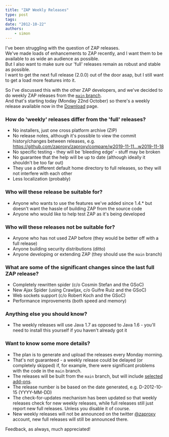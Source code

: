 ```yaml
---
title: "ZAP Weekly Releases"
type: post
tags:
date: "2012-10-22"
authors:
    - simon
---
```

I've been struggling with the question of ZAP releases.  
We've made loads of enhancements to ZAP recently, and I want them to be available to as wide an audience as possible.  
But I also want to make sure our 'full' releases remain as robust and stable as possible.  
I want to get the next full release (2.0.0) out of the door asap, but I still want to get a load more features into it.  
  
So I've discussed this with the other ZAP developers, and we've decided to do weekly ZAP releases from the [`main` branch](https://github.com/zaproxy/zaproxy/tree/main/).  
And that's starting today (Monday 22nd October) so there's a weekly release available now in the [Download](/download/#weekly) page.
  

###  How do 'weekly' releases differ from the 'full' releases?

  * No installers, just one cross platform archive (ZIP)
  * No release notes, although it's possible to view the commit history/changes between releases, e.g. https://github.com/zaproxy/zaproxy/compare/w2019-11-11...w2019-11-18 
  * No specific testing - they will be 'bleeding edge' - stuff may be broken
  * No guarantee that the help will be up to date (although ideally it shouldn't be too far out)
  * They use a different default home directory to full releases, so they will not interfere with each other
  * Less localization (probably)

###  Who will these release be suitable for?

  * Anyone who wants to use the features we've added since 1.4.* but doesn't want the hassle of building ZAP from the source code
  * Anyone who would like to help test ZAP as it's being developed

###  Who will these releases not be suitable for?

  * Anyone who has not used ZAP before (they would be better off with a full release)
  * Anyone building security distributions (ditto)
  * Anyone developing or extending ZAP (they should use the `main` branch)

###  What are some of the significant changes since the last full ZAP release?

  * Completely rewritten spider (c/o Cosmin Stefan and the GSoC)
  * New Ajax Spider (using Crawljax, c/o Guifre Ruiz and the GSoC)
  * Web sockets support (c/o Robert Koch and the GSoC)
  * Performance improvements (both speed and memory)

###  Anything else you should know?

  * The weekly releases will use Java 1.7 as opposed to Java 1.6 - you'll need to install this yourself if you haven't already got it

###  Want to know some more details?

  * The plan is to generate and upload the releases every Monday morning.
  * That's not guaranteed - a weekly release could be delayed (or completely skipped) if, for example, there were significant problems with the code in the `main` branch.
  * The releases will be built from the `main` branch, but will include [selected add-ons](https://github.com/zaproxy/zaproxy/blob/main/zap/src/main/weekly-add-ons.json).
  * The release number is be based on the date generated, e.g. D-2012-10-15 (YYYY-MM-DD)
  * The check-for-updates mechanism has been updated so that weekly releases check for new weekly releases, while full releases still just report new full releases. Unless you disable it of course.
  * New weekly releases will not be announced on the twitter [@zaproxy](https://twitter.com/zaproxy) account, new full releases will still be announced there.

Feedback, as always, much appreciated!  


